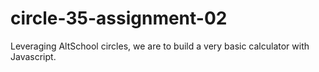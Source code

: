 # circle-35-assignment-02
Leveraging AltSchool circles, we are to build a very basic calculator with Javascript. 
